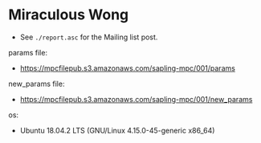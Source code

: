 # Miraculous Wong
* See `./report.asc` for the Mailing list post.

params file:
* https://mpcfilepub.s3.amazonaws.com/sapling-mpc/001/params

new_params file:
* https://mpcfilepub.s3.amazonaws.com/sapling-mpc/001/new_params

os: 
* Ubuntu 18.04.2 LTS (GNU/Linux 4.15.0-45-generic x86_64)
